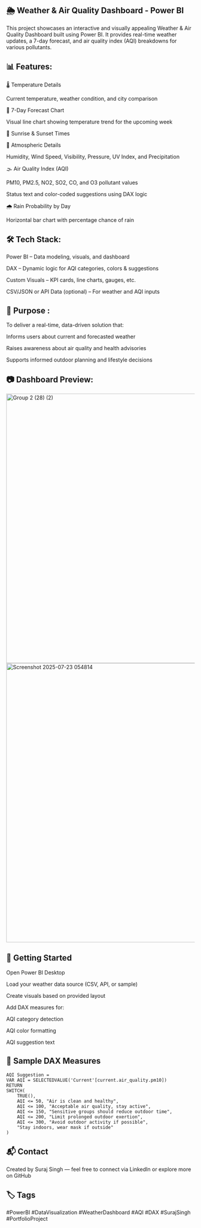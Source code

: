 ## 🌦️ Weather & Air Quality Dashboard - Power BI

This project showcases an interactive and visually appealing Weather & Air Quality Dashboard built using Power BI. It provides real-time weather updates, a 7-day forecast, and air quality index (AQI) breakdowns for various pollutants.

## 📊 Features: 

🌡️ Temperature Details

Current temperature, weather condition, and city comparison

📅 7-Day Forecast Chart

Visual line chart showing temperature trend for the upcoming week

🌇 Sunrise & Sunset Times

💨 Atmospheric Details

Humidity, Wind Speed, Visibility, Pressure, UV Index, and Precipitation

🌫️ Air Quality Index (AQI)

PM10, PM2.5, NO2, SO2, CO, and O3 pollutant values

Status text and color-coded suggestions using DAX logic

🌧️ Rain Probability by Day

Horizontal bar chart with percentage chance of rain

## 🛠️ Tech Stack:
Power BI – Data modeling, visuals, and dashboard

DAX – Dynamic logic for AQI categories, colors & suggestions

Custom Visuals – KPI cards, line charts, gauges, etc.

CSV/JSON or API Data (optional) – For weather and AQI inputs

## 📌 Purpose :
To deliver a real-time, data-driven solution that:

Informs users about current and forecasted weather

Raises awareness about air quality and health advisories

Supports informed outdoor planning and lifestyle decisions

## 📷 Dashboard Preview:
<img width="1278" height="719" alt="Group 2 (28) (2)" src="https://github.com/user-attachments/assets/617464f7-3d44-4dc9-b213-4f5b1a712075" />


<img width="1329" height="745" alt="Screenshot 2025-07-23 054814" src="https://github.com/user-attachments/assets/134f1478-d014-4331-9cdf-047a44f4d307" />


## 🚀 Getting Started
Open Power BI Desktop

Load your weather data source (CSV, API, or sample)

Create visuals based on provided layout

Add DAX measures for:

AQI category detection

AQI color formatting

AQI suggestion text

## 🧠 Sample DAX Measures
```
AQI Suggestion =
VAR AQI = SELECTEDVALUE('Current'[current.air_quality.pm10])
RETURN
SWITCH(
    TRUE(),
    AQI <= 50, "Air is clean and healthy",
    AQI <= 100, "Acceptable air quality, stay active",
    AQI <= 150, "Sensitive groups should reduce outdoor time",
    AQI <= 200, "Limit prolonged outdoor exertion",
    AQI <= 300, "Avoid outdoor activity if possible",
    "Stay indoors, wear mask if outside"
)
```
## 📬 Contact
Created by Suraj Singh — feel free to connect via LinkedIn or explore more on GitHub

## 🏷️ Tags
#PowerBI #DataVisualization #WeatherDashboard #AQI #DAX #SurajSingh #PortfolioProject
